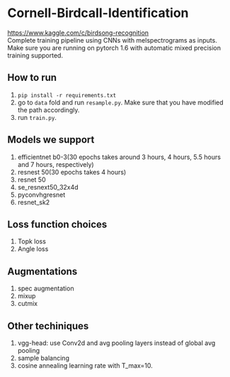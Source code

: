 # Cornell-Birdcall-Identification
https://www.kaggle.com/c/birdsong-recognition  
Complete training pipeline using CNNs with melspectrograms as inputs. Make sure you are running on pytorch 1.6 with automatic mixed precision training supported.
 
## How to run
1. ```pip install -r requirements.txt```  
2. go to ```data``` fold and run ```resample.py```. Make sure that you have modified the path accordingly.
3. run ```train.py```.

## Models we support
1. efficientnet b0-3(30 epochs takes around 3 hours, 4 hours, 5.5 hours and 7 hours, respectively)
2. resnest 50(30 epochs takes 4 hours)
3. resnet 50
4. se_resnext50_32x4d
5. pyconvhgresnet
6. resnet_sk2

## Loss function choices
1. Topk loss
2. Angle loss

## Augmentations
1. spec augmentation
2. mixup
3. cutmix

## Other techiniques
1. vgg-head: use Conv2d and avg pooling layers instead of global avg pooling
2. sample balancing
3. cosine annealing learning rate with T_max=10.
